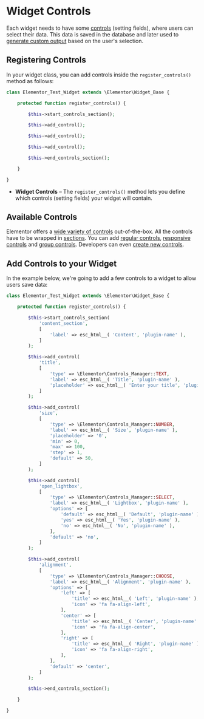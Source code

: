 # Widget Controls

<Badge type="tip" vertical="top" text="Elementor Core" /> <Badge type="warning" vertical="top" text="Intermediate" />

Each widget needs to have some [controls](./../controls/) (setting fields), where users can select their data. This data is saved in the database and later used to [generate custom output](./widget-rendering/) based on the user's selection.

## Registering Controls

In your widget class, you can add controls inside the `register_controls()` method as follows:

```php
class Elementor_Test_Widget extends \Elementor\Widget_Base {

	protected function register_controls() {

		$this->start_controls_section();

		$this->add_control();

		$this->add_control();

		$this->add_control();

		$this->end_controls_section();

	}

}
```

* **Widget Controls** – The `register_controls()` method lets you define which controls (setting fields) your widget will contain.

## Available Controls

Elementor offers a [wide variety of controls](./../controls/control-types/) out-of-the-box. All the controls have to be wrapped in [sections](./../controls/control-section/). You can add [regular controls](./../controls/regular-control/), [responsive controls](./../controls/responsive-control/) and [group controls](./../controls/group-control/). Developers can even [create new controls](./../controls/control-structure/).

## Add Controls to your Widget

In the example below, we're going to add a few controls to a widget to allow users save data:

```php {12-19,21-32,34-46,48-69}
class Elementor_Test_Widget extends \Elementor\Widget_Base {

	protected function register_controls() {

		$this->start_controls_section(
			'content_section',
			[
				'label' => esc_html__( 'Content', 'plugin-name' ),
			]
		);

		$this->add_control(
			'title',
			[
				'type' => \Elementor\Controls_Manager::TEXT,
				'label' => esc_html__( 'Title', 'plugin-name' ),
				'placeholder' => esc_html__( 'Enter your title', 'plugin-name' ),
			]
		);

		$this->add_control(
			'size',
			[
				'type' => \Elementor\Controls_Manager::NUMBER,
				'label' => esc_html__( 'Size', 'plugin-name' ),
				'placeholder' => '0',
				'min' => 0,
				'max' => 100,
				'step' => 1,
				'default' => 50,
			]
		);

		$this->add_control(
			'open_lightbox',
			[
				'type' => \Elementor\Controls_Manager::SELECT,
				'label' => esc_html__( 'Lightbox', 'plugin-name' ),
				'options' => [
					'default' => esc_html__( 'Default', 'plugin-name' ),
					'yes' => esc_html__( 'Yes', 'plugin-name' ),
					'no' => esc_html__( 'No', 'plugin-name' ),
				],
				'default' => 'no',
			]
		);

		$this->add_control(
			'alignment',
			[
				'type' => \Elementor\Controls_Manager::CHOOSE,
				'label' => esc_html__( 'Alignment', 'plugin-name' ),
				'options' => [
					'left' => [
						'title' => esc_html__( 'Left', 'plugin-name' ),
						'icon' => 'fa fa-align-left',
					],
					'center' => [
						'title' => esc_html__( 'Center', 'plugin-name' ),
						'icon' => 'fa fa-align-center',
					],
					'right' => [
						'title' => esc_html__( 'Right', 'plugin-name' ),
						'icon' => 'fa fa-align-right',
					],
				],
				'default' => 'center',
			]
		);

		$this->end_controls_section();

	}

}
```
